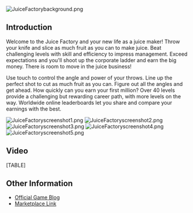 ![JuiceFactorybackground.png](/media/migrated_media-JuiceFactorybackground.png)

## Introduction

Welcome to the Juice Factory and your new life as a juice maker! Throw your knife and slice as much fruit as you can to make juice. Beat challenging levels with skill and efficiency to impress management. Exceed expectations and you'll shoot up the corporate ladder and earn the big money. There is room to move in the juice business!

Use touch to control the angle and power of your throws. Line up the perfect shot to cut as much fruit as you can. Figure out all the angles and get ahead. How quickly can you earn your first million? Over 40 levels provide a challenging but rewarding career path, with more levels on the way. Worldwide online leaderboards let you share and compare your earnings with the best.

![JuiceFactoryscreenshot1.png](/media/migrated_media-JuiceFactoryscreenshot1.png) ![JuiceFactoryscreenshot2.png](/media/migrated_media-JuiceFactoryscreenshot2.png) ![JuiceFactoryscreenshot3.png](/media/migrated_media-JuiceFactoryscreenshot3.png) ![JuiceFactoryscreenshot4.png](/media/migrated_media-JuiceFactoryscreenshot4.png) ![JuiceFactoryscreenshot5.png](/media/migrated_media-JuiceFactoryscreenshot5.png)

## Video

[TABLE]

## Other Information

-   [Official Game Blog](http://capncode.blogspot.com/2011/04/juice-factory.html)
-   [Marketplace Link](http://social.zune.net/External/LaunchZuneProtocol.aspx?pathuri=navigate%3FphoneAppID%3D717e556d-905a-e011-854c-00237de2db9e)
